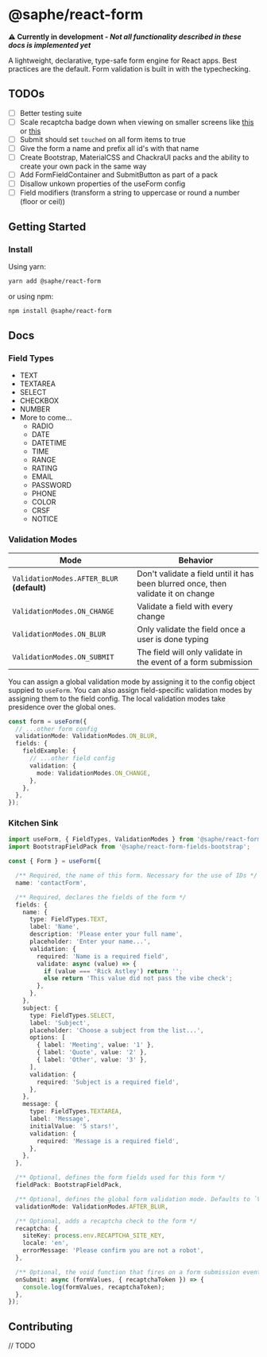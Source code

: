 # @saphe/react-form

**⚠️ Currently in development - _Not all functionality described in these docs is implemented yet_**

A lightweight, declarative, type-safe form engine for React apps. Best practices are the default. Form validation is built in with the typechecking.

## TODOs

- [ ] Better testing suite
- [ ] Scale recaptcha badge down when viewing on smaller screens like [this](https://geekgoddess.com/how-to-resize-the-google-nocaptcha-recaptcha/) or [this](https://developers.google.com/recaptcha/docs/display#render_param)
- [ ] Submit should set `touched` on all form items to true
- [ ] Give the form a name and prefix all id's with that name
- [ ] Create Bootstrap, MaterialCSS and ChackraUI packs and the ability to create your own pack in the same way
- [ ] Add FormFieldContainer and SubmitButton as part of a pack
- [ ] Disallow unkown properties of the useForm config
- [ ] Field modifiers (transform a string to uppercase or round a number (floor or ceil))

## Getting Started

### Install

Using yarn:

```sh
yarn add @saphe/react-form
```

or using npm:

```sh
npm install @saphe/react-form
```

## Docs

### Field Types

- TEXT
- TEXTAREA
- SELECT
- CHECKBOX
- NUMBER
- More to come... 
  - RADIO
  - DATE
  - DATETIME
  - TIME
  - RANGE
  - RATING
  - EMAIL
  - PASSWORD
  - PHONE
  - COLOR
  - CRSF
  - NOTICE

### Validation Modes

Mode|Behavior
-|-
`ValidationModes.AFTER_BLUR` **(default)**|Don't validate a field until it has been blurred once, then validate it on change
`ValidationModes.ON_CHANGE`|Validate a field with every change
`ValidationModes.ON_BLUR`|Only validate the field once a user is done typing
`ValidationModes.ON_SUBMIT`|The field will only validate in the event of a form submission

You can assign a global validation mode by assigning it to the config object suppied to `useForm`. You can also assign field-specific validation modes by assigning them to the field config. The local validation modes take presidence over the global ones.

```ts
const form = useForm({
  // ...other form config
  validationMode: ValidationModes.ON_BLUR,
  fields: {
    fieldExample: {
      // ...other field config
      validation: {
        mode: ValidationModes.ON_CHANGE,
      },
    },
  },
});
```

### Kitchen Sink
```ts
import useForm, { FieldTypes, ValidationModes } from '@saphe/react-form';
import BootstrapFieldPack from '@saphe/react-form-fields-bootstrap';

const { Form } = useForm({

  /** Required, the name of this form. Necessary for the use of IDs */
  name: 'contactForm',

  /** Required, declares the fields of the form */
  fields: {
    name: {
      type: FieldTypes.TEXT,
      label: 'Name',
      description: 'Please enter your full name',
      placeholder: 'Enter your name...',
      validation: {
        required: 'Name is a required field',
        validate: async (value) => {
          if (value === 'Rick Astley') return '';
          else return 'This value did not pass the vibe check';
        },
      },
    },
    subject: {
      type: FieldTypes.SELECT,
      label: 'Subject',
      placeholder: 'Choose a subject from the list...',
      options: [
        { label: 'Meeting', value: '1' },
        { label: 'Quote', value: '2' },
        { label: 'Other', value: '3' },
      ],
      validation: {
        required: 'Subject is a required field',
      },
    },
    message: {
      type: FieldTypes.TEXTAREA,
      label: 'Message',
      initialValue: '5 stars!',
      validation: {
        required: 'Message is a required field',
      },
    },
  },

  /** Optional, defines the form fields used for this form */
  fieldPack: BootstrapFieldPack,

  /** Optional, defines the global form validation mode. Defaults to `ValidationModes.AFTER_BLUR` */
  validationMode: ValidationModes.AFTER_BLUR,

  /** Optional, adds a recaptcha check to the form */
  recaptcha: {
    siteKey: process.env.RECAPTCHA_SITE_KEY,
    locale: 'en',
    errorMessage: 'Please confirm you are not a robot',
  },

  /** Optional, the void function that fires on a form submission event */
  onSubmit: async (formValues, { recaptchaToken }) => {
    console.log(formValues, recaptchaToken);
  },
});
```

## Contributing
// TODO
